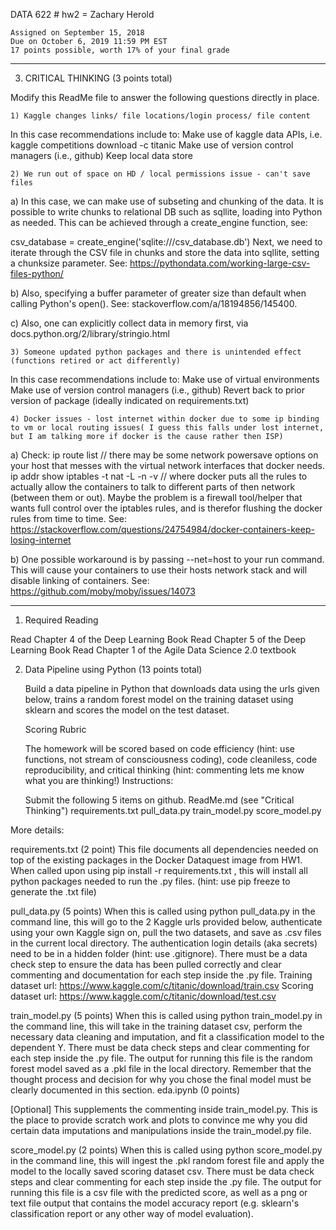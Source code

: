 DATA 622 # hw2 = Zachary Herold

	Assigned on September 15, 2018
	Due on October 6, 2019 11:59 PM EST
	17 points possible, worth 17% of your final grade
	
--------------------------------------------------------------------------------------------------------	
3. CRITICAL THINKING (3 points total)

Modify this ReadMe file to answer the following questions directly in place.

	1) Kaggle changes links/ file locations/login process/ file content

In this case recommendations include to:
	Make use of kaggle data APIs, i.e. kaggle competitions download -c titanic
	Make use of version control managers (i.e., github)
	Keep local data store
	
	
	2) We run out of space on HD / local permissions issue - can't save files
	
a) In this case, we can make use of subseting and chunking of the data. It is possible to write chunks to relational DB such as sqllite, loading into Python as needed. This can be achieved through a create_engine function, see:

csv_database = create_engine('sqlite:///csv_database.db')
Next, we need to iterate through the CSV file in chunks and store the data into sqllite, setting a chunksize parameter. See: https://pythondata.com/working-large-csv-files-python/

b) Also, specifying a buffer parameter of greater size than default when calling Python's open(). See:  stackoverflow.com/a/18194856/145400. 

c) Also, one can explicitly collect data in memory first, via docs.python.org/2/library/stringio.html 

	3) Someone updated python packages and there is unintended effect (functions retired or act differently)

In this case recommendations include to:
	Make use of virtual environments
	Make use of version control managers (i.e., github)
	Revert back to prior version of package (ideally indicated on requirements.txt)
	
	
	4) Docker issues - lost internet within docker due to some ip binding to vm or local routing issues( I guess this falls under lost internet, but I am talking more if docker is the cause rather then ISP)	
	
a) Check:
ip route list // there may be some network powersave options on your host that messes with the virtual network interfaces that docker needs.
ip addr show 
iptables -t nat -L -n -v  //  where docker puts all the rules to actually allow the containers to talk to different parts of then network (between them or out). Maybe the problem is a firewall tool/helper that wants full control over the iptables rules, and is therefor flushing the docker rules from time to time. See: https://stackoverflow.com/questions/24754984/docker-containers-keep-losing-internet
	
b) One possible workaround is by passing --net=host to your run command. This will cause your containers to use their hosts network stack and will disable linking of containers. See: https://github.com/moby/moby/issues/14073

--------------------------------------------------------------------------------------------------------

1. Required Reading

  Read Chapter 4 of the Deep Learning Book
	Read Chapter 5 of the Deep Learning Book
	Read Chapter 1 of the Agile Data Science 2.0 textbook

2. Data Pipeline using Python (13 points total)

	Build a data pipeline in Python that downloads data using the urls given below, trains a random forest model on the training dataset using sklearn and scores the model on the test dataset.

	Scoring Rubric

	The homework will be scored based on code efficiency (hint: use functions, not stream of consciousness coding), code cleaniless, code reproducibility, and critical thinking (hint: commenting lets me know what you are thinking!)
Instructions:

	Submit the following 5 items on github.
	ReadMe.md (see "Critical Thinking")
	requirements.txt
	pull_data.py
	train_model.py
	score_model.py

More details:

requirements.txt (2 point)
This file documents all dependencies needed on top of the existing packages in the Docker Dataquest image from HW1. When called upon using pip install -r requirements.txt , this will install all python packages needed to run the .py files. (hint: use pip freeze to generate the .txt file)

pull_data.py (5 points)
When this is called using python pull_data.py in the command line, this will go to the 2 Kaggle urls provided below, authenticate using your own Kaggle sign on, pull the two datasets, and save as .csv files in the current local directory. The authentication login details (aka secrets) need to be in a hidden folder (hint: use .gitignore). There must be a data check step to ensure the data has been pulled correctly and clear commenting and documentation for each step inside the .py file.
	Training dataset url: https://www.kaggle.com/c/titanic/download/train.csv
	Scoring dataset url: https://www.kaggle.com/c/titanic/download/test.csv

train_model.py (5 points)
When this is called using python train_model.py in the command line, this will take in the training dataset csv, perform the necessary data cleaning and imputation, and fit a classification model to the dependent Y. There must be data check steps and clear commenting for each step inside the .py file. The output for running this file is the random forest model saved as a .pkl file in the local directory. Remember that the thought process and decision for why you chose the final model must be clearly documented in this section.
eda.ipynb (0 points)

[Optional] This supplements the commenting inside train_model.py. This is the place to provide scratch work and plots to convince me why you did certain data imputations and manipulations inside the train_model.py file.

score_model.py (2 points)
When this is called using python score_model.py in the command line, this will ingest the .pkl random forest file and apply the model to the locally saved scoring dataset csv. There must be data check steps and clear commenting for each step inside the .py file. The output for running this file is a csv file with the predicted score, as well as a png or text file output that contains the model accuracy report (e.g. sklearn's classification report or any other way of model evaluation).


